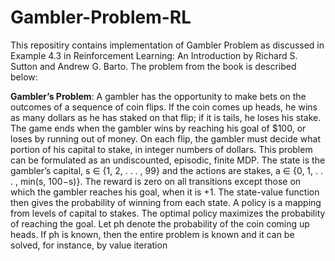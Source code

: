 # Gambler-Problem-RL

This repositiry contains implementation of Gambler Problem as discussed in Example 4.3 in Reinforcement Learning: An Introduction by Richard S. Sutton and Andrew G. Barto.
The problem from the book is described below:

**Gambler’s Problem**: A gambler has the opportunity to make bets
on the outcomes of a sequence of coin flips. If the coin comes up heads, he wins as
many dollars as he has staked on that flip; if it is tails, he loses his stake. The game
ends when the gambler wins by reaching his goal of $100, or loses by running out of
money. On each flip, the gambler must decide what portion of his capital to stake,
in integer numbers of dollars. This problem can be formulated as an undiscounted,
episodic, finite MDP. The state is the gambler’s capital, s ∈ {1, 2, . . . , 99} and the
actions are stakes, a ∈ {0, 1, . . . , min(s, 100−s)}. The reward is zero on all transitions
except those on which the gambler reaches his goal, when it is +1. The state-value
function then gives the probability of winning from each state. A policy is a mapping
from levels of capital to stakes. The optimal policy maximizes the probability of
reaching the goal. Let ph denote the probability of the coin coming up heads. If ph
is known, then the entire problem is known and it can be solved, for instance, by
value iteration
